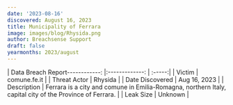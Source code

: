 ```yaml
---
date: '2023-08-16'
discovered: August 16, 2023
title: Municipality of Ferrara
image: images/blog/Rhysida.png
author: Breachsense Support
draft: false
yearmonths: 2023/august
---
```


| Data Breach Report------------:     |:-------------:    | :-----:|
| Victim      | comune.fe.it      | 
| Threat Actor      | Rhysida      | 
| Date Discovered      | Aug 16, 2023      | 
| Description      | Ferrara is a city and comune in Emilia-Romagna, northern Italy, capital city of the Province of Ferrara.      | 
| Leak Size      | Unknown      | 

